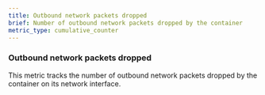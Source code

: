 ```yaml
---
title: Outbound network packets dropped
brief: Number of outbound network packets dropped by the container
metric_type: cumulative_counter
---
```

### Outbound network packets dropped

This metric tracks the number of outbound network packets dropped by the container on its network interface.
